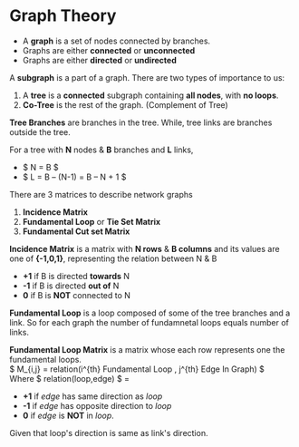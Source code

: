 # Graph Theory
- A **graph** is a set of nodes connected by branches.
- Graphs are either **connected** or **unconnected**
- Graphs are either **directed** or **undirected**  

A **subgraph** is a part of a graph. There are two types of importance to us:
1. A **tree** is a **connected** subgraph containing **all nodes**, with **no loops**.
2. **Co-Tree** is the rest of the graph. (Complement of Tree)

**Tree Branches** are branches in the tree. While, tree links are branches outside the tree.

For a tree with **N** nodes & **B** branches and **L** links,
- $ N = B $
- $ L = B – (N-1) = B – N + 1 $

There are 3 matrices to describe network graphs
1. **Incidence Matrix**
2. **Fundamental Loop** or **Tie Set Matrix**
3. **Fundamental Cut set Matrix**

**Incidence Matrix** is a matrix with **N rows** & **B columns** and its values are one of **{-1,0,1}**, representing the relation between N & B
- **+1** if B is directed **towards** N
- **-1** if B is directed **out of** N
- **0**  if B is **NOT** connected to N

**Fundamental Loop** is a loop composed of some of the tree branches and a link. So for each graph the number of fundamnetal loops equals number of links.

**Fundamental Loop Matrix** is a matrix whose each row represents one the fundamental loops. <br/>
$ M_{i,j} = relation(i^{th} Fundamental Loop , j^{th} Edge In Graph) $ <br/>
Where $ relation(loop,edge) $ = 
- **+1** if *edge* has same direction as *loop*
- **-1** if *edge* has opposite direction to *loop*
- **0**  if *edge* is **NOT** in *loop*.

Given that loop's direction is same as link's direction.